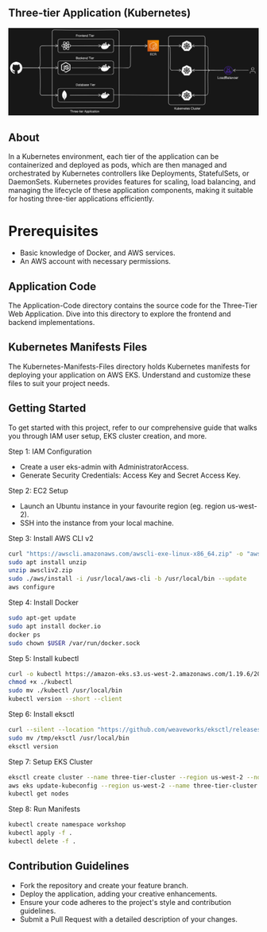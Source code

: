 
## Three-tier Application (Kubernetes)

<img src = "Architecture-3-tier.png">


## About
In a Kubernetes environment, each tier of the application can be containerized and deployed as pods, which are then managed and orchestrated by Kubernetes controllers like Deployments, StatefulSets, or DaemonSets. Kubernetes provides features for scaling, load balancing, and managing the lifecycle of these application components, making it suitable for hosting three-tier applications efficiently.
# Prerequisites

- Basic knowledge of Docker, and AWS services.
- An AWS account with necessary permissions.


## Application Code
The Application-Code directory contains the source code for the Three-Tier Web Application. Dive into this directory to explore the frontend and backend implementations.
## Kubernetes Manifests Files
The Kubernetes-Manifests-Files directory holds Kubernetes manifests for deploying your application on AWS EKS. Understand and customize these files to suit your project needs.
## Getting Started
To get started with this project, refer to our comprehensive guide that walks you through IAM user setup, EKS cluster creation, and more.

Step 1: IAM Configuration
- Create a user eks-admin with AdministratorAccess.
- Generate Security Credentials: Access Key and Secret Access Key.

Step 2: EC2 Setup
- Launch an Ubuntu instance in your favourite region (eg. region us-west-2).
- SSH into the instance from your local machine.


Step 3: Install AWS CLI v2

```bash
curl "https://awscli.amazonaws.com/awscli-exe-linux-x86_64.zip" -o "awscliv2.zip"
sudo apt install unzip
unzip awscliv2.zip
sudo ./aws/install -i /usr/local/aws-cli -b /usr/local/bin --update
aws configure
```
Step 4: Install Docker
```bash
sudo apt-get update
sudo apt install docker.io
docker ps
sudo chown $USER /var/run/docker.sock
```
Step 5: Install kubectl
```bash
curl -o kubectl https://amazon-eks.s3.us-west-2.amazonaws.com/1.19.6/2021-01-05/bin/linux/amd64/kubectl
chmod +x ./kubectl
sudo mv ./kubectl /usr/local/bin
kubectl version --short --client
```
Step 6: Install eksctl
```bash
curl --silent --location "https://github.com/weaveworks/eksctl/releases/latest/download/eksctl_$(uname -s)_amd64.tar.gz" | tar xz -C /tmp
sudo mv /tmp/eksctl /usr/local/bin
eksctl version
```
Step 7: Setup EKS Cluster
```bash
eksctl create cluster --name three-tier-cluster --region us-west-2 --node-type t2.medium --nodes-min 2 --nodes-max 2
aws eks update-kubeconfig --region us-west-2 --name three-tier-cluster
kubectl get nodes
```
Step 8: Run Manifests
```bash
kubectl create namespace workshop
kubectl apply -f .
kubectl delete -f .
```

    
## Contribution Guidelines
- Fork the repository and create your feature branch.
- Deploy the application, adding your creative enhancements.
- Ensure your code adheres to the project's style and contribution guidelines.
- Submit a Pull Request with a detailed description of your changes.
